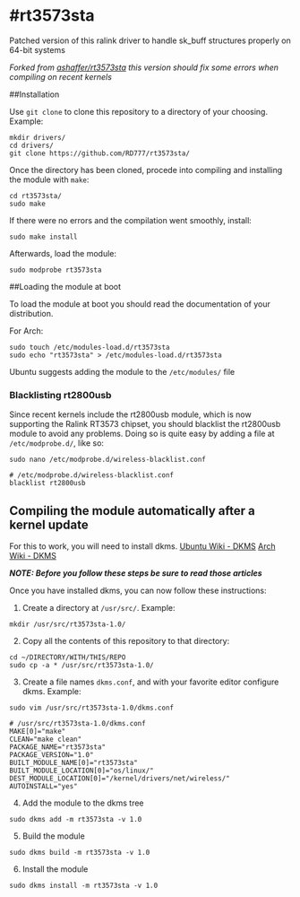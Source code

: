 #rt3573sta
=========

Patched version of this ralink driver to handle sk_buff structures properly on 64-bit systems

*Forked from [ashaffer/rt3573sta](https://github.com/ashaffer/rt3573sta) this version should fix some errors when compiling on recent kernels*


##Installation

Use `git clone` to clone this repository to a directory of your choosing. Example:
```
mkdir drivers/
cd drivers/
git clone https://github.com/RD777/rt3573sta/
```

Once the directory has been cloned, procede into compiling and installing the module with `make`:
```
cd rt3573sta/
sudo make
```

If there were no errors and the compilation went smoothly, install:
```
sudo make install
```

Afterwards, load the module:
``` 
sudo modprobe rt3573sta
```

##Loading the module at boot

To load the module at boot you should read the documentation of your distribution.

For Arch:

```
sudo touch /etc/modules-load.d/rt3573sta
sudo echo "rt3573sta" > /etc/modules-load.d/rt3573sta
```
Ubuntu suggests adding the module to the `/etc/modules/` file

### Blacklisting rt2800usb

Since recent kernels include the rt2800usb module, which is now supporting the Ralink RT3573 chipset, you should blacklist the rt2800usb module to avoid any problems. Doing so is quite easy by adding a file at `/etc/modprobe.d/`, like so:
```
sudo nano /etc/modprobe.d/wireless-blacklist.conf
```
```
# /etc/modprobe.d/wireless-blacklist.conf
blacklist rt2800usb
```

## Compiling the module automatically after a kernel update

For this to work, you will need to install dkms. [Ubuntu Wiki - DKMS](https://help.ubuntu.com/community/DKMS) [Arch Wiki - DKMS](https://wiki.archlinux.org/index.php/Dynamic_Kernel_Module_Support)

***NOTE: Before you follow these steps be sure to read those articles***

Once you have installed dkms, you can now follow these instructions:

1. Create a directory at `/usr/src/`. Example:
```
mkdir /usr/src/rt3573sta-1.0/
```
2. Copy all the contents of this repository to that directory:
```
cd ~/DIRECTORY/WITH/THIS/REPO
sudo cp -a * /usr/src/rt3573sta-1.0/
```
3. Create a file names `dkms.conf`, and with your favorite editor configure dkms. Example:
``` 
sudo vim /usr/src/rt3573sta-1.0/dkms.conf
```
```
# /usr/src/rt3573sta-1.0/dkms.conf
MAKE[0]="make"
CLEAN="make clean"
PACKAGE_NAME="rt3573sta"
PACKAGE_VERSION="1.0"
BUILT_MODULE_NAME[0]="rt3573sta"
BUILT_MODULE_LOCATION[0]="os/linux/"
DEST_MODULE_LOCATION[0]="/kernel/drivers/net/wireless/"
AUTOINSTALL="yes"
```
4. Add the module to the dkms tree
```
sudo dkms add -m rt3573sta -v 1.0
```
5. Build the module
```
sudo dkms build -m rt3573sta -v 1.0
```
6. Install the module
```
sudo dkms install -m rt3573sta -v 1.0
```





